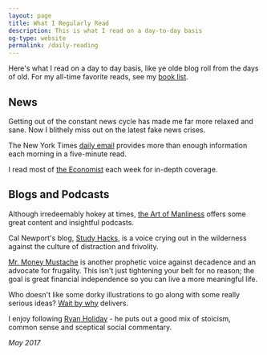 ```yaml
---
layout: page
title: What I Regularly Read
description: This is what I read on a day-to-day basis
og-type: website
permalink: /daily-reading
---
```


Here's what I read on a day to day basis, like ye olde blog roll from the days of old. For my all-time favorite reads, see my [book list][0].

## News

Getting out of the constant news cycle has made me far more relaxed and sane. Now I blithely miss out on the latest fake news crises.

The New York Times [daily email][1] provides more than enough information each morning in a five-minute read.

I read most of [the Economist][2] each week for in-depth coverage.


## Blogs and Podcasts

Although irredeemably hokey at times, [the Art of Manliness][3] offers some great content and insightful podcasts.

Cal Newport's blog, [Study Hacks][4], is a voice crying out in the wilderness against the culture of distraction and frivolity.

[Mr. Money Mustache][5] is another prophetic voice against decadence and an advocate for frugality. This isn't just tightening your belt for no reason; the goal is great financial independence so you can live a more meaningful life. 

Who doesn't like some dorky illustrations to go along with some really serious ideas? [Wait by why][6] delivers. 

I enjoy following [Ryan Holiday][7] - he puts out a good mix of stoicism, common sense and sceptical social commentary.

*May 2017*

[0]: /books
[1]: http://www.nytimes.com/newsletters
[2]: http://www.economist.com
[3]: http://www.artofmanliness.com
[4]: http://calnewport.com/blog/
[5]: http://www.mrmoneymustache.com 
[6]: http://waitbutwhy.com 
[7]: https://ryanholiday.net